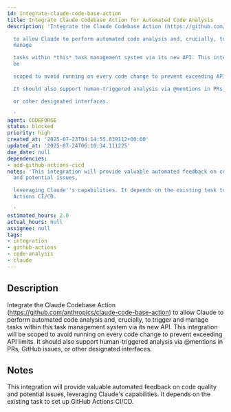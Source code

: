 ```yaml
---
id: integrate-claude-code-base-action
title: Integrate Claude Codebase Action for Automated Code Analysis
description: 'Integrate the Claude Codebase Action (https://github.com/anthropics/claude-code-base-action)

  to allow Claude to perform automated code analysis and, crucially, to trigger and
  manage

  tasks within *this* task management system via its new API. This integration will
  be

  scoped to avoid running on every code change to prevent exceeding API limits.

  It should also support human-triggered analysis via @mentions in PRs, GitHub issues,

  or other designated interfaces.

  '
agent: CODEFORGE
status: blocked
priority: high
created_at: '2025-07-23T04:14:55.839112+00:00'
updated_at: '2025-07-24T06:10:34.111225'
due_date: null
dependencies:
- add-github-actions-cicd
notes: 'This integration will provide valuable automated feedback on code quality
  and potential issues,

  leveraging Claude''s capabilities. It depends on the existing task to set up GitHub
  Actions CI/CD.

  '
estimated_hours: 2.0
actual_hours: null
assignee: null
tags:
- integration
- github-actions
- code-analysis
- claude
---
```


## Description

Integrate the Claude Codebase Action (https://github.com/anthropics/claude-code-base-action)
to allow Claude to perform automated code analysis and, crucially, to trigger and manage
tasks within *this* task management system via its new API. This integration will be
scoped to avoid running on every code change to prevent exceeding API limits.
It should also support human-triggered analysis via @mentions in PRs, GitHub issues,
or other designated interfaces.


## Notes

This integration will provide valuable automated feedback on code quality and potential issues,
leveraging Claude's capabilities. It depends on the existing task to set up GitHub Actions CI/CD.


